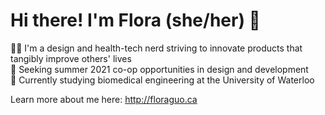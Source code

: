 # Hi there! I'm Flora (she/her) 🌿

👩‍💻 I'm a design and health-tech nerd striving to innovate products that tangibly improve others' lives\
🤝 Seeking summer 2021 co-op opportunities in design and development\
🎒 Currently studying biomedical engineering at the University of Waterloo

Learn more about me here:
http://floraguo.ca

<!--
**floraguolr/floraguolr** is a ✨ _special_ ✨ repository because its `README.md` (this file) appears on your GitHub profile.

Here are some ideas to get you started:

- 🔭 I’m currently working on ...
- 🌱 I’m currently learning ...
- 👯 I’m looking to collaborate on ...
- 🤔 I’m looking for help with ...
- 💬 Ask me about ...
- 📫 How to reach me: ...
- 😄 Pronouns: ...
- ⚡ Fun fact: ...
-->
